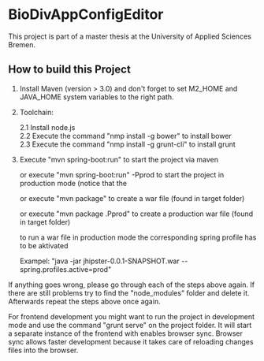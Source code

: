 # BioDivAppConfigEditor
This project is part of a master thesis at the University of Applied Sciences Bremen.

How to build this Project
----------------------------------------------------------------------------------------------------------------------

1. Install Maven (version > 3.0) and don't forget to set M2_HOME and JAVA_HOME system variables to the right  path.
2. Toolchain:

   2.1 Install node.js    
   2.2 Execute the command "nmp install -g bower" to install bower  
   2.3 Execute the command "nmp install -g grunt-cli" to install grunt
3. Execute "mvn spring-boot:run" to start the project via maven

   or execute "mvn spring-boot:run" -Pprod to start the project in production mode (notice that the 
   
   or execute "mvn package" to create a war file (found in target folder) 
   
   or execute "mvn package .Pprod" to create a production war file (found in target folder) 
   
      to run a war file in production mode the corresponding spring profile has to be aktivated 
      
     Exampel: "java -jar jhipster-0.0.1-SNAPSHOT.war --spring.profiles.active=prod"

If anything goes wrong, please go through each of the steps above again. If there are still problems try to find 
the "node_modules" folder and delete it. Afterwards repeat the steps above once again.

For frontend development you might want to run the project in development mode and use the command "grunt serve" 
on the project folder. It will start a separate instance of the frontend with enables browser sync. Browser sync 
allows faster development because it takes care of reloading changes files into the browser. 
